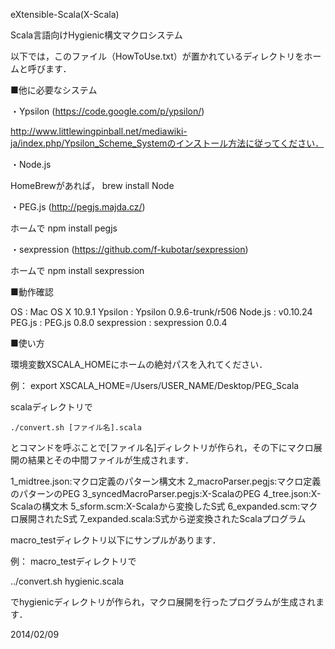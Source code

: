 eXtensible-Scala(X-Scala)

Scala言語向けHygienic構文マクロシステム




以下では，このファイル（HowToUse.txt）が置かれているディレクトリをホームと呼びます．


■他に必要なシステム

・Ypsilon (https://code.google.com/p/ypsilon/)

http://www.littlewingpinball.net/mediawiki-ja/index.php/Ypsilon_Scheme_Systemのインストール方法に従ってください．


・Node.js

HomeBrewがあれば，
brew install Node


・PEG.js (http://pegjs.majda.cz/)

ホームで
npm install pegjs


・sexpression (https://github.com/f-kubotar/sexpression)

ホームで
npm install sexpression




■動作確認

OS              : Mac OS X 10.9.1
Ypsilon         : Ypsilon 0.9.6-trunk/r506
Node.js         : v0.10.24
PEG.js          : PEG.js 0.8.0
sexpression     : sexpression 0.0.4



■使い方

環境変数XSCALA_HOMEにホームの絶対パスを入れてください．

例：
export XSCALA_HOME=/Users/USER_NAME/Desktop/PEG_Scala

scalaディレクトリで

	./convert.sh [ファイル名].scala

とコマンドを呼ぶことで[ファイル名]ディレクトリが作られ，その下にマクロ展開の結果とその中間ファイルが生成されます．

1_midtree.json:マクロ定義のパターン構文木
2_macroParser.pegjs:マクロ定義のパターンのPEG
3_syncedMacroParser.pegjs:X-ScalaのPEG
4_tree.json:X-Scalaの構文木
5_sform.scm:X-Scalaから変換したS式
6_expanded.scm:マクロ展開されたS式
7_expanded.scala:S式から逆変換されたScalaプログラム



macro_testディレクトリ以下にサンプルがあります．

例：
macro_testディレクトリで

../convert.sh hygienic.scala

でhygienicディレクトリが作られ，マクロ展開を行ったプログラムが生成されます．



2014/02/09
